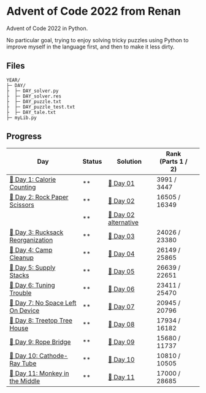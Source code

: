 # Advent of Code 2022 from Renan
Advent of Code 2022 in Python.

No particular goal, trying to enjoy solving tricky puzzles using Python to improve myself in the language first, and then to make it less dirty.

## Files
```
YEAR/
├─ DAY/
├  ├─ DAY_solver.py
├  ├─ DAY_solver.res
├  ├─ DAY_puzzle.txt
├  ├─ DAY_puzzle_test.txt
├  ├─ DAY_tale.txt
├─ myLib.py
```
## Progress
| Day                                                                      | Status   | Solution                                                | Rank (Parts 1 / 2) | |
|--------------------------------------------------------------------------| ---------|---------------------------------------------------------|--------------------| ----- |
| [🎄 Day 1: Calorie Counting](https://adventofcode.com/2021/day/1)        | **    | [🎯 Day 01](D01/D01_solver.py)                          | 3991 / 3447        | |
| [🎄 Day 2: Rock Paper Scissors](https://adventofcode.com/2021/day/2)     | **    | [🎯 Day 02](D02/D02_solver.py)                          | 16505 / 16349      | |
|                                                                          | **    | [🎯 Day 02 alternative ](D02/D02_solver_withClasses.py) |                    | |
| [🎄 Day 3: Rucksack Reorganization](https://adventofcode.com/2021/day/3) | **    | [🎯 Day 03](D03/D03_solver.py)                          | 24026 / 23380      | |
| [🎄 Day 4: Camp Cleanup](https://adventofcode.com/2021/day/4)            | **    | [🎯 Day 04](D04/D04_solver.py)                          | 26149 / 25865      | |
| [🎄 Day 5: Supply Stacks](https://adventofcode.com/2021/day/5)           | **    | [🎯 Day 05](D05/D05_solver.py)                          | 26639 / 22651      | |
| [🎄 Day 6: Tuning Trouble](https://adventofcode.com/2021/day/6)          | **    | [🎯 Day 06](D06/D06_solver.py)                          | 23411 / 25470      | |
| [🎄 Day 7: No Space Left On Device](https://adventofcode.com/2021/day/7) | **    | [🎯 Day 07](D07/D07_solver.py)                          | 20945 / 20796      | |
| [🎄 Day 8: Treetop Tree House](https://adventofcode.com/2021/day/8)      | **    | [🎯 Day 08](D08/D08_solver.py)                          | 17934 / 16182      | |
| [🎄 Day 9: Rope Bridge](https://adventofcode.com/2021/day/9)             | **    | [🎯 Day 09](D09/D09_solver.py)                          | 15680 / 11737      | |
| [🎄 Day 10: Cathode-Ray Tube](https://adventofcode.com/2021/day/10)      | **    | [🎯 Day 10](D10/D10_solver.py)                          | 10810 / 10505      | |
| [🎄 Day 11: Monkey in the Middle](https://adventofcode.com/2021/day/11)  | **    | [🎯 Day 11](D11/D11_solver.py)                          | 17000 / 28685      | |


